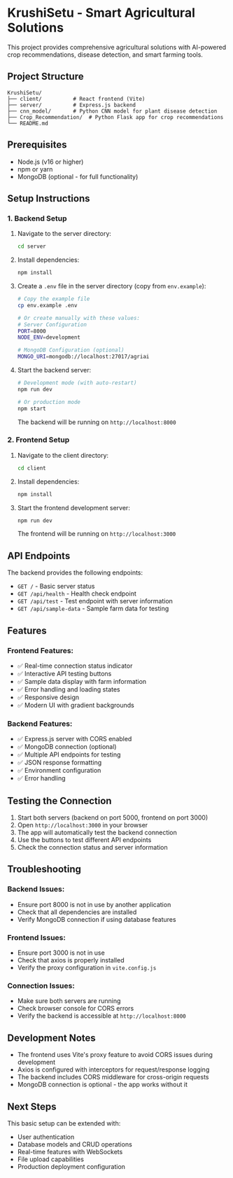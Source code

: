 # KrushiSetu - Smart Agricultural Solutions

This project provides comprehensive agricultural solutions with AI-powered crop recommendations, disease detection, and smart farming tools.

## Project Structure

```
KrushiSetu/
├── client/          # React frontend (Vite)
├── server/          # Express.js backend
├── cnn_model/       # Python CNN model for plant disease detection
├── Crop_Recommendation/  # Python Flask app for crop recommendations
└── README.md
```

## Prerequisites

- Node.js (v16 or higher)
- npm or yarn
- MongoDB (optional - for full functionality)

## Setup Instructions

### 1. Backend Setup

1. Navigate to the server directory:
   ```bash
   cd server
   ```

2. Install dependencies:
   ```bash
   npm install
   ```

3. Create a `.env` file in the server directory (copy from `env.example`):
   ```bash
   # Copy the example file
   cp env.example .env
   
   # Or create manually with these values:
   # Server Configuration
   PORT=8000
   NODE_ENV=development
   
   # MongoDB Configuration (optional)
   MONGO_URI=mongodb://localhost:27017/agriai
   ```

4. Start the backend server:
   ```bash
   # Development mode (with auto-restart)
   npm run dev
   
   # Or production mode
   npm start
   ```

   The backend will be running on `http://localhost:8000`

### 2. Frontend Setup

1. Navigate to the client directory:
   ```bash
   cd client
   ```

2. Install dependencies:
   ```bash
   npm install
   ```

3. Start the frontend development server:
   ```bash
   npm run dev
   ```

   The frontend will be running on `http://localhost:3000`

## API Endpoints

The backend provides the following endpoints:

- `GET /` - Basic server status
- `GET /api/health` - Health check endpoint
- `GET /api/test` - Test endpoint with server information
- `GET /api/sample-data` - Sample farm data for testing

## Features

### Frontend Features:
- ✅ Real-time connection status indicator
- ✅ Interactive API testing buttons
- ✅ Sample data display with farm information
- ✅ Error handling and loading states
- ✅ Responsive design
- ✅ Modern UI with gradient backgrounds

### Backend Features:
- ✅ Express.js server with CORS enabled
- ✅ MongoDB connection (optional)
- ✅ Multiple API endpoints for testing
- ✅ JSON response formatting
- ✅ Environment configuration
- ✅ Error handling

## Testing the Connection

1. Start both servers (backend on port 5000, frontend on port 3000)
2. Open `http://localhost:3000` in your browser
3. The app will automatically test the backend connection
4. Use the buttons to test different API endpoints
5. Check the connection status and server information

## Troubleshooting

### Backend Issues:
- Ensure port 8000 is not in use by another application
- Check that all dependencies are installed
- Verify MongoDB connection if using database features

### Frontend Issues:
- Ensure port 3000 is not in use
- Check that axios is properly installed
- Verify the proxy configuration in `vite.config.js`

### Connection Issues:
- Make sure both servers are running
- Check browser console for CORS errors
- Verify the backend is accessible at `http://localhost:8000`

## Development Notes

- The frontend uses Vite's proxy feature to avoid CORS issues during development
- Axios is configured with interceptors for request/response logging
- The backend includes CORS middleware for cross-origin requests
- MongoDB connection is optional - the app works without it

## Next Steps

This basic setup can be extended with:
- User authentication
- Database models and CRUD operations
- Real-time features with WebSockets
- File upload capabilities
- Production deployment configuration
